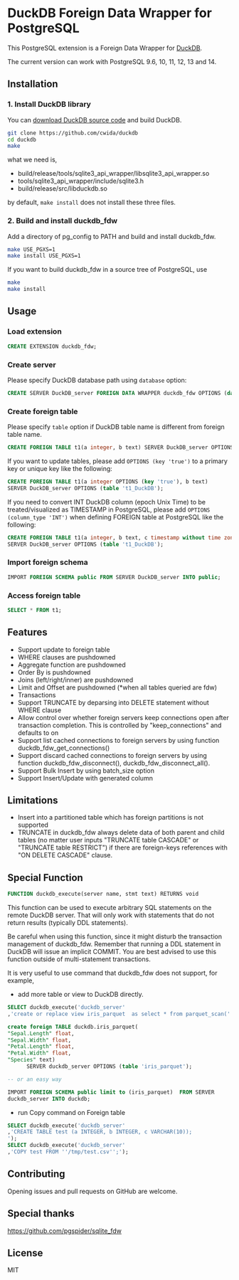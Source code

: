 # DuckDB Foreign Data Wrapper for PostgreSQL

This PostgreSQL extension is a Foreign Data Wrapper for [DuckDB][1].

The current version can work with PostgreSQL 9.6, 10, 11, 12, 13 and 14.

## Installation

### 1. Install DuckDB library

You can  [download DuckDB source code][2] and build DuckDB.

```bash
git clone https://github.com/cwida/duckdb
cd duckdb
make 
```

what we need is,

- build/release/tools/sqlite3_api_wrapper/libsqlite3_api_wrapper.so
- tools/sqlite3_api_wrapper/include/sqlite3.h
- build/release/src/libduckdb.so

by default, ```make install``` does not install these three files.

### 2. Build and install duckdb_fdw

Add a directory of pg_config to PATH and build and install duckdb_fdw.

```bash
make USE_PGXS=1
make install USE_PGXS=1
```

If you want to build duckdb_fdw in a source tree of PostgreSQL, use

```bash
make
make install
```

## Usage

### Load extension

```sql
CREATE EXTENSION duckdb_fdw;
```

### Create server

Please specify DuckDB database path using `database` option:

```sql
CREATE SERVER DuckDB_server FOREIGN DATA WRAPPER duckdb_fdw OPTIONS (database '/tmp/test.db');
```

### Create foreign table

Please specify `table` option if DuckDB table name is different from foreign table name.

```sql
CREATE FOREIGN TABLE t1(a integer, b text) SERVER DuckDB_server OPTIONS (table 't1_DuckDB');
```

If you want to update tables, please add `OPTIONS (key 'true')` to a primary key or unique key like the following:

```sql
CREATE FOREIGN TABLE t1(a integer OPTIONS (key 'true'), b text) 
SERVER DuckDB_server OPTIONS (table 't1_DuckDB');
```

If you need to convert INT DuckDB column (epoch Unix Time) to be treated/visualized as TIMESTAMP in PostgreSQL, please add `OPTIONS (column_type 'INT')` when
defining FOREIGN table at PostgreSQL like the following:

```sql
CREATE FOREIGN TABLE t1(a integer, b text, c timestamp without time zone OPTIONS (column_type 'INT')) 
SERVER DuckDB_server OPTIONS (table 't1_DuckDB');
```

### Import foreign schema

```sql
IMPORT FOREIGN SCHEMA public FROM SERVER DuckDB_server INTO public;
```

### Access foreign table

```sql
SELECT * FROM t1;
```

## Features

- Support update to foreign table  
- WHERE clauses are pushdowned  
- Aggregate function are pushdowned
- Order By is pushdowned
- Joins (left/right/inner) are pushdowned
- Limit and Offset are pushdowned (*when all tables queried are fdw)
- Transactions  
- Support TRUNCATE by deparsing into DELETE statement without WHERE clause  
- Allow control over whether foreign servers keep connections open after transaction completion. This is controlled by "keep_connections" and defaults to on  
- Support list cached connections to foreign servers by using function duckdb_fdw_get_connections()  
- Support discard cached connections to foreign servers by using function duckdb_fdw_disconnect(), duckdb_fdw_disconnect_all().  
- Support Bulk Insert by using batch_size option  
- Support Insert/Update with generated column  

## Limitations

- Insert into a partitioned table which has foreign partitions is not supported
- TRUNCATE in duckdb_fdw always delete data of both parent and child tables (no matter user inputs "TRUNCATE table CASCADE" or "TRUNCATE table RESTRICT") if there are foreign-keys references with "ON DELETE CASCADE" clause.

## Special Function

```sql
FUNCTION duckdb_execute(server name, stmt text) RETURNS void
```

This function can be used to execute arbitrary SQL statements on the remote DuckDB server. That will only work with statements that do not return results (typically DDL statements).

Be careful when using this function, since it might disturb the transaction management of duckdb_fdw. Remember that running a DDL statement in DuckDB will issue an implicit COMMIT. You are best advised to use this function outside of multi-statement transactions.

It is very useful to use command that duckdb_fdw does not support, for example,

- add more table or view to DuckDB directly.
  
``` sql
SELECT duckdb_execute('duckdb_server'
,'create or replace view iris_parquet  as select * from parquet_scan(''temp/iris.parquet'');');

create foreign TABLE duckdb.iris_parquet(
"Sepal.Length" float,
"Sepal.Width" float,
"Petal.Length" float,
"Petal.Width" float,
"Species" text)
      SERVER duckdb_server OPTIONS (table 'iris_parquet');

-- or an easy way

IMPORT FOREIGN SCHEMA public limit to (iris_parquet)  FROM SERVER 
duckdb_server INTO duckdb;
```

- run Copy command on Foreign table

```sql
SELECT duckdb_execute('duckdb_server'
,'CREATE TABLE test (a INTEGER, b INTEGER, c VARCHAR(10));
');
SELECT duckdb_execute('duckdb_server'
,'COPY test FROM ''/tmp/test.csv'';');

```

## Contributing

Opening issues and pull requests on GitHub are welcome.

## Special thanks

https://github.com/pgspider/sqlite_fdw

## License

MIT

[1]: https://www.DuckDB.org/index.html
[2]: https://duckdb.org/docs/installation/